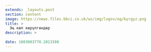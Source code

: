 ```yaml
--- 
extends: _layouts.post 
section: content 
image: https://news.files.bbci.co.uk/ws/img/logos/og/kyrgyz.png 
title: > 
  Эң көп көрүлгөндөр 
description: > 
   
date: 1603083770.2013388 
--- 
```

